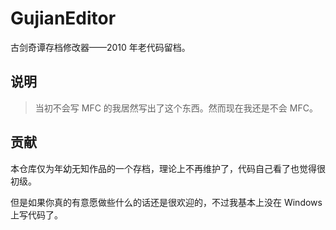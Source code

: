 # GujianEditor

古剑奇谭存档修改器——2010 年老代码留档。

## 说明

> 当初不会写 MFC 的我居然写出了这个东西。然而现在我还是不会 MFC。

## 贡献

本仓库仅为年幼无知作品的一个存档，理论上不再维护了，代码自己看了也觉得很初级。

但是如果你真的有意愿做些什么的话还是很欢迎的，不过我基本上没在 Windows 上写代码了。